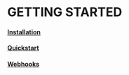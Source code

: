 # GETTING STARTED

#### [Installation](installation.md)
#### [Quickstart](quickstart.md)
#### [Webhooks](webhooks.md)
